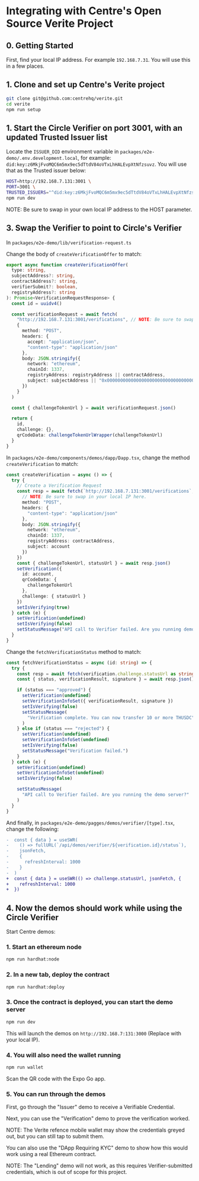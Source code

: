 # Integrating with Centre's Open Source Verite Project

## 0. Getting Started

First, find your local IP address. For example `192.168.7.31`. You will use
this in a few places.

## 1. Clone and set up Centre's Verite project

```sh
git clone git@github.com:centrehq/verite.git
cd verite
npm run setup
```

## 1. Start the Circle Verifier on port 3001, with an updated Trusted Issuer list

Locate the `ISSUER_DID` environment variable in `packages/e2e-demo/.env.development.local`,
for example: `did:key:z6MkjFvoMQC6m5mx9ec5dTtdV84oVTxLhHALEvpXtNfzsuvz`. You will use that as the Trusted issuer below:

```sh
HOST=http://192.168.7.131:3001 \
PORT=3001 \
TRUSTED_ISSUERS="^did:key:z6MkjFvoMQC6m5mx9ec5dTtdV84oVTxLhHALEvpXtNfzsuvz$" \
npm run dev
```

NOTE: Be sure to swap in your own local IP address to the HOST parameter.

## 3. Swap the Verifier to point to Circle's Verifier

In `packages/e2e-demo/lib/verification-request.ts`

Change the body of `createVerificationOffer` to match:

```ts
export async function createVerificationOffer(
  type: string,
  subjectAddress?: string,
  contractAddress?: string,
  verifierSubmit?: boolean,
  registryAddress?: string
): Promise<VerificationRequestResponse> {
  const id = uuidv4()

  const verificationRequest = await fetch(
    "http://192.168.7.131:3001/verifications", // NOTE: Be sure to swap in your local IP here.
    {
      method: "POST",
      headers: {
        accept: "application/json",
        "content-type": "application/json"
      },
      body: JSON.stringify({
        network: "ethereum",
        chainId: 1337,
        registryAddress: registryAddress || contractAddress,
        subject: subjectAddress || "0x0000000000000000000000000000000000000000"
      })
    }
  )

  const { challengeTokenUrl } = await verificationRequest.json()

  return {
    id,
    challenge: {},
    qrCodeData: challengeTokenUrlWrapper(challengeTokenUrl)
  }
}
```

In `packages/e2e-demo/components/demos/dapp/Dapp.tsx`, change the method `createVerification` to match:

```ts
const createVerification = async () => {
  try {
    // Create a Verification Request
    const resp = await fetch(`http://192.168.7.131:3001/verifications`, {
      // NOTE: Be sure to swap in your local IP here.
      method: "POST",
      headers: {
        "content-type": "application/json"
      },
      body: JSON.stringify({
        network: "ethereum",
        chainId: 1337,
        registryAddress: contractAddress,
        subject: account
      })
    })
    const { challengeTokenUrl, statusUrl } = await resp.json()
    setVerification({
      id: account,
      qrCodeData: {
        challengeTokenUrl
      },
      challenge: { statusUrl }
    })
    setIsVerifying(true)
  } catch (e) {
    setVerification(undefined)
    setIsVerifying(false)
    setStatusMessage("API call to Verifier failed. Are you running demos?")
  }
}
```

Change the `fetchVerificationStatus` method to match:

```ts
const fetchVerificationStatus = async (id: string) => {
  try {
    const resp = await fetch(verification.challenge.statusUrl as string)
    const { status, verificationResult, signature } = await resp.json()

    if (status === "approved") {
      setVerification(undefined)
      setVerificationInfoSet({ verificationResult, signature })
      setIsVerifying(false)
      setStatusMessage(
        "Verification complete. You can now transfer 10 or more THUSDC"
      )
    } else if (status === "rejected") {
      setVerification(undefined)
      setVerificationInfoSet(undefined)
      setIsVerifying(false)
      setStatusMessage("Verification failed.")
    }
  } catch (e) {
    setVerification(undefined)
    setVerificationInfoSet(undefined)
    setIsVerifying(false)

    setStatusMessage(
      "API call to Verifier failed. Are you running the demo server?"
    )
  }
}
```

And finally, in `packages/e2e-demo/pagges/demos/verifier/[type].tsx`, change the following:

```diff
-  const { data } = useSWR(
-    () => fullURL(`/api/demos/verifier/${verification.id}/status`),
-    jsonFetch,
-    {
-      refreshInterval: 1000
-    }
-  )
+  const { data } = useSWR(() => challenge.statusUrl, jsonFetch, {
+    refreshInterval: 1000
+  })
```

## 4. Now the demos should work while using the Circle Verifier

Start Centre demos:

### 1. Start an ethereum node

```sh
npm run hardhat:node
```

### 2. In a new tab, deploy the contract

```sh
npm run hardhat:deploy
```

### 3. Once the contract is deployed, you can start the demo server

```sh
npm run dev
```

This will launch the demos on `http://192.168.7:131:3000` (Replace with your local IP).

### 4. You will also need the wallet running

```sh
npm run wallet
```

Scan the QR code with the Expo Go app.

### 5. You can run through the demos

First, go through the "Issuer" demo to receive a Verifiable Credential.

Next, you can use the "Verification" demo to prove the verification worked.

NOTE: The Verite refence mobile wallet may show the credentials greyed out, but you can still tap to submit them.

You can also use the "DApp Requiring KYC" demo to show how this would work
using a real Ethereum contract.

NOTE: The "Lending" demo will not work, as this requires Verifier-submitted credentials, which is out of scope for this project.
